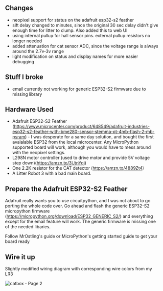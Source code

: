 ## Changes

* neopixel support for status on the adafruit esp32-s2 feather
* sift delay changed to minutes, since the original 30 sec delay didn't give enough time for litter to clump.  Also added this to web UI
* using internal pullup for hall sensor pins. external pullup resistors no longer needed
* added attenuation for cat sensor ADC, since the voltage range is always around the 2.7v-3v range
* light modification on status and display names for more easier debugging

## Stuff I broke

* email currently not working for generic ESP32-S2 firmware due to missing library

## Hardware Used

* Adafruit ESP32-S2 Feather (https://www.microcenter.com/product/648549/adafruit-industries-esp32-s2-feather-with-bme280-sensor-stemma-qt-4mb-flash-2-mb-psram) - I was desperate for a same day solution, and bought the first avaialable ESP32 from the local microcenter.  Any MicroPython supported board will work, although you would have to mess around with the neopixel settings.
* L298N motor controller (used to drive motor and provide 5V voltage step down)(https://amzn.to/3UtnYqj)
* One 2.2K resistor for the CAT detector (https://amzn.to/4889Zt4)
* A Litter Robot 3 with a bad main board.

## Prepare the Adafruit ESP32-S2 Feather

Adafruit really wants you to use circuitpython, and I was not about to go porting the whole code over.  Go ahead and flash the generic ESP32-S2 micropython firmware (https://micropython.org/download/ESP32_GENERIC_S2/) and everything except for the email feature will work.  The generic firmware is missing one of the needed libaries.

Follow MrOstling's guide or MicroPython's getting started guide to get your board ready

## Wire it up

Slightly modified wiring diagram with corresponding wire colors from my LR3

![catbox - Page 2](https://github.com/edwardkh/cat-box/assets/1653747/d19fd6d1-b906-4889-b0a8-e811fa728c29)


